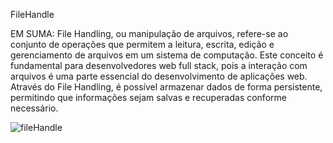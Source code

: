 FileHandle

EM SUMA: File Handling, ou manipulação de arquivos, refere-se ao conjunto de operações que permitem a leitura, escrita, edição e gerenciamento de arquivos em um sistema de computação. 
Este conceito é fundamental para desenvolvedores web full stack, pois a interação com arquivos é uma parte essencial do desenvolvimento de aplicações web. Através do File Handling,
é possível armazenar dados de forma persistente, permitindo que informações sejam salvas e recuperadas conforme necessário.

![fileHandle](https://github.com/user-attachments/assets/5710695f-c559-46f4-88b2-7b14c90a0388)
